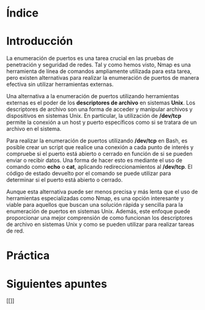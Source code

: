 
# Índice

# Introducción

La enumeración de puertos es una tarea crucial en las pruebas de penetración y seguridad de redes. Tal y como hemos visto, Nmap es una herramienta de línea de comandos ampliamente utilizada para esta tarea, pero existen alternativas para realizar la enumeración de puertos de manera efectiva sin utilizar herramientas externas. 

Una alternativa a la enumeración de puertos utilizando herramientas externas es el poder de los **descriptores de archivo** en sistemas **Unix**. Los descriptores de archivo son una forma de acceder y manipular archivos y dispositivos en sistemas Unix. En particular, la utilización de **/dev/tcp** permite la conexión a un host y puerto específicos como si se tratara de un archivo en el sistema.

Para realizar la enumeración de puertos utilizando **/dev/tcp** en Bash, es posible crear un script que realice una conexión a cada punto de interés y compruebe si el puerto está abierto o cerrado en función de si se pueden enviar o recibir datos. Una forma de hacer esto es mediante el uso de comando como **echo** o **cat**, aplicando redireccionamientos al **/dev/tcp**. El código de estado devuelto por el comando se puede utilizar para determinar si el puerto está abierto o cerrado. 

Aunque esta alternativa puede ser menos precisa y más lenta que el uso de herramientas especializadas como Nmap, es una opción interesante y viable para aquellos que buscan una solución rápida y sencilla para la enumeración de puertos en sistemas Unix. Además, este enfoque puede proporcionar una mejor comprensión de como funcionan los descriptores de archivo en sistemas Unix y como se pueden utilizar para realizar tareas de red.
# Práctica

# Siguientes apuntes

[[]]